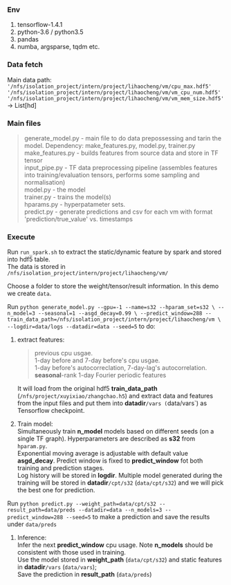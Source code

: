 ### Env
1. tensorflow-1.4.1
2. python-3.6 / python3.5
3. pandas
4. numba, argsparse, tqdm etc.

### Data fetch
Main data path: `'/nfs/isolation_project/intern/project/lihaocheng/vm/cpu_max.hdf5'`  
                `'/nfs/isolation_project/intern/project/lihaocheng/vm/vm_cpu_num.hdf5'`  
                `'/nfs/isolation_project/intern/project/lihaocheng/vm/vm_mem_size.hdf5'` -> List[hd]

### Main files
> generate_model.py - main file to do data prepossessing and tarin the model. Dependency: make_features.py, model.py, trainer.py  
> make_features.py - builds features from source data and store in TF tensor  
> input_pipe.py - TF data preprocessing pipeline (assembles features into training/evaluation tensors, performs some sampling and normalisation)  
> model.py - the model  
> trainer.py - trains the model(s)  
> hparams.py - hyperpatameter sets.   
> predict.py - generate predictions and csv for each vm with format 'prediction/true_value' vs. timestamps  

### Execute
Run `run_spark.sh` to extract the static/dynamic feature by spark and stored into hdf5 table.  
The data is stored in `/nfs/isolation_project/intern/project/lihaocheng/vm/`

Choose a folder to store the weight/tensor/result information. In this demo we create `data`.

Run `python generate_model.py --gpu=-1 --name=s32 --hparam_set=s32 \
--n_model=3 --seasonal=1 --asgd_decay=0.99 \
--predict_window=288 --train_data_path=/nfs/isolation_project/intern/project/lihaocheng/vm \
--logdir=data/logs --datadir=data --seed=5` to do:  
1. extract features:    
    > previous cpu usgae.  
    > 1-day before and 7-day before's cpu usgae.  
    > 1-day before's autocorreclation, 7-day-lag's autocorrelation.   
    > **seasonal**-rank 1-day Fourier periodic features  
    
    It will load from the original hdf5 **train_data_path** (`/nfs/project/xuyixiao/zhangchao.h5`) and extract data and features from the input files and put them into **datadir**`/vars (`data/vars`) as Tensorflow checkpoint. 

2. Train model:  
    Simultaneously train **n_model** models based on different seeds (on a single TF graph). Hyperparameters are described as **s32** from `hparam.py`.  
    Exponential moving average is adjustable with default value **asgd_decay**. Predict window is fixed to **predict_window** fot both training and prediction stages.  
    Log history will be stored in **logdir**. Multiple model generated during the training will be stored in **datadir**`/cpt/s32` (`data/cpt/s32`) and we will pick the best one for prediction.  
  
Run `python predict.py --weight_path=data/cpt/s32 --result_path=data/preds --datadir=data --n_models=3 --predict_window=288 --seed=5` to make a prediction and save the results under `data/preds`

1. Inference:  
    Infer the next **predict_window** cpu usage. Note **n_models** should be consistent with those used in training.  
    Use the model stored in **weight_path** (`data/cpt/s32`) and static features in **datadir**`/vars` (`data/vars`);  
    Save the prediction in **result_path** (`data/preds`)  
